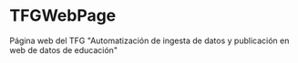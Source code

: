 # TFGWebPage
Página web del TFG "Automatización de ingesta de datos y publicación en web de datos de educación"

